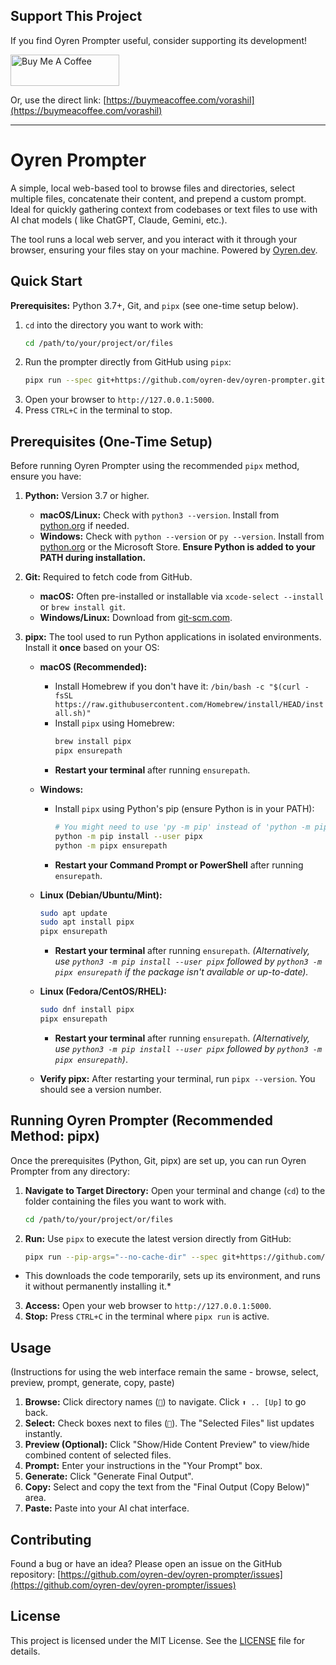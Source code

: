## Support This Project

If you find Oyren Prompter useful, consider supporting its development!

<a href="https://buymeacoffee.com/vorashil" target="_blank">
  <img src="https://cdn.buymeacoffee.com/buttons/v2/default-yellow.png" alt="Buy Me A Coffee" style="height: 50px !important;width: 174px !important;" >
</a>

Or, use the direct link: [https://buymeacoffee.com/vorashil](https://buymeacoffee.com/vorashil)

---

# Oyren Prompter

A simple, local web-based tool to browse files and directories, select multiple files, concatenate their content, and
prepend a custom prompt. Ideal for quickly gathering context from codebases or text files to use with AI chat models (
like ChatGPT, Claude, Gemini, etc.).

The tool runs a local web server, and you interact with it through your browser, ensuring your files stay on your
machine. Powered by [Oyren.dev](https://oyren.dev).

## Quick Start

**Prerequisites:** Python 3.7+, Git, and `pipx` (see one-time setup below).

1. `cd` into the directory you want to work with:
   ```bash
   cd /path/to/your/project/or/files
   ```
2. Run the prompter directly from GitHub using `pipx`:
   ```bash
   pipx run --spec git+https://github.com/oyren-dev/oyren-prompter.git oyren-prompter
   ```
3. Open your browser to `http://127.0.0.1:5000`.
4. Press `CTRL+C` in the terminal to stop.

## Prerequisites (One-Time Setup)

Before running Oyren Prompter using the recommended `pipx` method, ensure you have:

1. **Python:** Version 3.7 or higher.
    * **macOS/Linux:** Check with `python3 --version`. Install from [python.org](https://www.python.org/) if needed.
    * **Windows:** Check with `python --version` or `py --version`. Install from [python.org](https://www.python.org/)
      or the Microsoft Store. **Ensure Python is added to your PATH during installation.**
2. **Git:** Required to fetch code from GitHub.
    * **macOS:** Often pre-installed or installable via `xcode-select --install` or `brew install git`.
    * **Windows/Linux:** Download from [git-scm.com](https://git-scm.com/).
3. **pipx:** The tool used to run Python applications in isolated environments. Install it **once** based on your OS:

    * **macOS (Recommended):**
        * Install Homebrew if you don't have it:
          `/bin/bash -c "$(curl -fsSL https://raw.githubusercontent.com/Homebrew/install/HEAD/install.sh)"`
        * Install `pipx` using Homebrew:
          ```bash
          brew install pipx
          pipx ensurepath
          ```
        * **Restart your terminal** after running `ensurepath`.

    * **Windows:**
        * Install `pipx` using Python's pip (ensure Python is in your PATH):
          ```bash
          # You might need to use 'py -m pip' instead of 'python -m pip'
          python -m pip install --user pipx
          python -m pipx ensurepath
          ```
        * **Restart your Command Prompt or PowerShell** after running `ensurepath`.

    * **Linux (Debian/Ubuntu/Mint):**
      ```bash
      sudo apt update
      sudo apt install pipx
      pipx ensurepath
      ```
        * **Restart your terminal** after running `ensurepath`. *(Alternatively,
          use `python3 -m pip install --user pipx` followed by `python3 -m pipx ensurepath` if the package isn't
          available or up-to-date).*

    * **Linux (Fedora/CentOS/RHEL):**
      ```bash
      sudo dnf install pipx
      pipx ensurepath
      ```
        * **Restart your terminal** after running `ensurepath`. *(Alternatively,
          use `python3 -m pip install --user pipx` followed by `python3 -m pipx ensurepath`)*.

    * **Verify pipx:** After restarting your terminal, run `pipx --version`. You should see a version number.

## Running Oyren Prompter (Recommended Method: pipx)

Once the prerequisites (Python, Git, pipx) are set up, you can run Oyren Prompter from any directory:

1. **Navigate to Target Directory:** Open your terminal and change (`cd`) to the folder containing the files you want to
   work with.
   ```bash
   cd /path/to/your/project/or/files
   ```
2. **Run:** Use `pipx` to execute the latest version directly from GitHub:
   ```bash
   pipx run --pip-args="--no-cache-dir" --spec git+https://github.com/oyren-dev/oyren-prompter.git oyren-prompter
   ```
* This downloads the code temporarily, sets up its environment, and runs it without permanently installing it.*

3. **Access:** Open your web browser to `http://127.0.0.1:5000`.
4. **Stop:** Press `CTRL+C` in the terminal where `pipx run` is active.


## Usage

(Instructions for using the web interface remain the same - browse, select, preview, prompt, generate, copy, paste)

1. **Browse:** Click directory names (`📁`) to navigate. Click `⬆️ .. [Up]` to go back.
2. **Select:** Check boxes next to files (`📄`). The "Selected Files" list updates instantly.
3. **Preview (Optional):** Click "Show/Hide Content Preview" to view/hide combined content of selected files.
4. **Prompt:** Enter your instructions in the "Your Prompt" box.
5. **Generate:** Click "Generate Final Output".
6. **Copy:** Select and copy the text from the "Final Output (Copy Below)" area.
7. **Paste:** Paste into your AI chat interface.

## Contributing

Found a bug or have an idea? Please open an issue on the GitHub repository:
[https://github.com/oyren-dev/oyren-prompter/issues](https://github.com/oyren-dev/oyren-prompter/issues)

## License

This project is licensed under the MIT License. See
the [LICENSE](https://github.com/oyren-dev/oyren-prompter/blob/main/LICENSE) file for details.